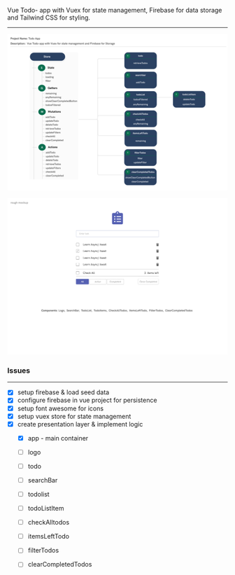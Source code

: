 Vue Todo- app with Vuex for state management, Firebase for data storage and Tailwind CSS for styling.
***

![Todo state diagram](https://github.com/b-45/todo-app/blob/master/src/assets/img/todo-structure.png)



![Todo mockup](https://github.com/b-45/todo-app/blob/master/src/assets/img/todo-mock.png)


### Issues
***
* [x] setup firebase & load seed data
* [x] configure firebase in vue project for persistence
* [x] setup font awesome for icons
* [x] setup vuex store for state management
* [x] create presentation layer & implement logic 
  * [x] app - main container
  * [ ] logo
  * [ ] todo
  * [ ] searchBar
  * [ ] todolist
  * [ ] todoListItem
  * [ ] checkAlltodos
  * [ ] itemsLeftTodo
  * [ ] filterTodos
  * [ ] clearCompletedTodos

